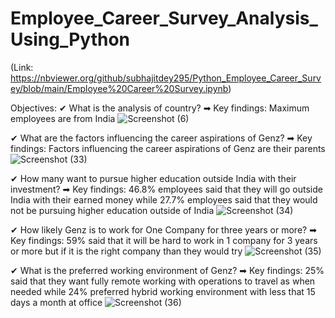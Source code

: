 # Employee_Career_Survey_Analysis_Using_Python
  (Link: https://nbviewer.org/github/subhajitdey295/Python_Employee_Career_Survey/blob/main/Employee%20Career%20Survey.ipynb)

Objectives:
✔ What is the analysis of country?
➡ Key findings: Maximum employees are from India
![Screenshot (6)](https://github.com/subhajitdey295/Python_Employee_Career_Survey/assets/73297451/b6c9d852-d458-4459-b8d7-806838c4d74b)


✔ What are the factors influencing the career aspirations of Genz?
➡ Key findings: Factors influencing the career aspirations of Genz are their parents
![Screenshot (33)](https://github.com/subhajitdey295/Python_Employee_Career_Survey/assets/73297451/b01048de-99cb-4a8b-a2bb-5da53b05979b)

✔ How many want to pursue higher education outside India with their investment?
➡ Key findings: 46.8% employees said that they will go outside India with their earned money while 27.7% employees said that they would not be pursuing higher education outside of India
![Screenshot (34)](https://github.com/subhajitdey295/Python_Employee_Career_Survey/assets/73297451/bc70b604-de06-49c5-874c-acf77ce24307)

✔ How likely Genz is to work for One Company for three years or more?
➡ Key findings: 59% said that it will be hard to work in 1 company for 3 years or more but if it is the right company than they would try
![Screenshot (35)](https://github.com/subhajitdey295/Python_Employee_Career_Survey/assets/73297451/388662ff-7c88-4bc0-9d50-fbe4dfe74e5e)

✔ What is the preferred working environment of Genz?
➡ Key findings: 25% said that they want fully remote working with operations to travel as when needed while 24% preferred hybrid working environment with less that 15 days a month at 
   office
   ![Screenshot (36)](https://github.com/subhajitdey295/Python_Employee_Career_Survey/assets/73297451/12cc63e7-d451-43c3-91bb-d2d0a7d1f1da)


